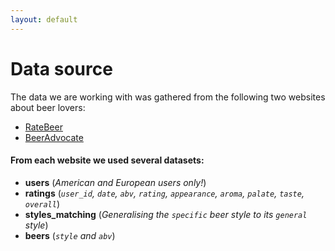 ```yaml
---
layout: default
---
```


# Data source

The data we are working with was gathered from the following two websites about beer lovers:

- [RateBeer](https://www.ratebeer.com/)
- [BeerAdvocate](https://www.beeradvocate.com/)

#### From each website we used several datasets:

- **users** (_American and European users only!_)
- **ratings** (_`user_id`, `date`, `abv`, `rating`, `appearance`, `aroma`, `palate`, `taste`, `overall`_)
- **styles_matching** (_Generalising the `specific` beer style to its `general` style_)
- **beers** (_`style` and `abv`_)